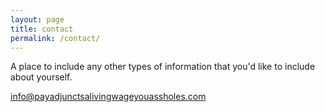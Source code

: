 ```yaml
---
layout: page
title: contact
permalink: /contact/
---
```


A place to include any other types of information that you'd like to include about yourself.

info@payadjunctsalivingwageyouassholes.com

